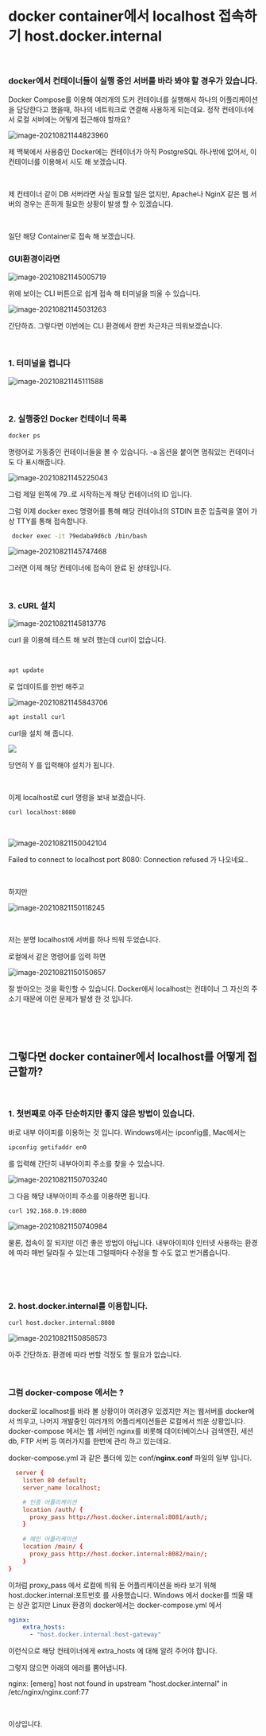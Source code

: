# docker container에서 localhost 접속하기 host.docker.internal

​	

### docker에서 컨테이너들이 실행 중인 서버를 바라 봐야 할 경우가 있습니다. 

 Docker Compose를 이용해 여러개의 도커 컨테이너를 실행해서 하나의 어플리케이션을 담당한다고 했을때, 하나의 네트워크로 연결해 사용하게 되는데요. 정작 컨테이너에서 로컬 서버에는 어떻게 접근해야 할까요?

![image-20210821144823960](https://raw.githubusercontent.com/Shane-Park/markdownBlog/master/devops/docker/localhost.assets/image-20210821144823960.png)

제 맥북에서 사용중인 Docker에는 컨테이너가 아직 PostgreSQL 하나밖에 없어서, 이 컨테이너를 이용해서 시도 해 보겠습니다.

​	

제 컨테이너 같이 DB 서버라면 사실 필요할 일은 없지만, Apache나 NginX 같은 웹 서버의 경우는 흔하게 필요한 상황이 발생 할 수 있겠습니다.

​	

일단 해당 Container로 접속 해 보겠습니다.

### GUI환경이라면

![image-20210821145005719](https://raw.githubusercontent.com/Shane-Park/markdownBlog/master/devops/docker/localhost.assets/image-20210821145005719.png)

위에 보이는 CLI 버튼으로 쉽게 접속 해 터미널을 띄울 수 있습니다.

![image-20210821145031263](https://raw.githubusercontent.com/Shane-Park/markdownBlog/master/devops/docker/localhost.assets/image-20210821145031263.png)

간단하죠. 그렇다면 이번에는 CLI 환경에서 한번 차근차근 띄워보겠습니다.

​	

### 1. 터미널을 켭니다

![image-20210821145111588](https://raw.githubusercontent.com/Shane-Park/markdownBlog/master/devops/docker/localhost.assets/image-20210821145111588.png)

​	

### 2. 실행중인 Docker 컨테이너 목록

```bash
docker ps
```

명령어로 가동중인 컨테이너들을 볼 수 있습니다. -a 옵션을 붙이면 멈춰있는 컨테이너도 다 표시해줍니다.

![image-20210821145225043](https://raw.githubusercontent.com/Shane-Park/markdownBlog/master/devops/docker/localhost.assets/image-20210821145225043.png)

그럼 제일 왼쪽에 79..로 시작하는게 해당 컨테이너의 ID 입니다.

그럼 이제 docker exec 명령어를 통해 해당 컨테이너의 STDIN 표준 입출력을 열어 가상 TTY를 통해 접속합니다.

```bash
 docker exec -it 79edaba9d6cb /bin/bash
```



![image-20210821145747468](https://raw.githubusercontent.com/Shane-Park/markdownBlog/master/devops/docker/localhost.assets/image-20210821145747468.png)



그러면 이제 해당 컨테이너에 접속이 완료 된 상태입니다.

​	

### 3. cURL 설치

![image-20210821145813776](https://raw.githubusercontent.com/Shane-Park/markdownBlog/master/devops/docker/localhost.assets/image-20210821145813776.png)

curl 을 이용해 테스트 해 보려 했는데 curl이 없습니다.

​	

```bash
apt update
```

로 업데이트를 한번 해주고

![image-20210821145843706](https://raw.githubusercontent.com/Shane-Park/markdownBlog/master/devops/docker/localhost.assets/image-20210821145843706.png)

```bash
apt install curl
```



curl을 설치 해 줍니다.

![](https://raw.githubusercontent.com/Shane-Park/markdownBlog/master/devops/docker/localhost.assets/image-20210821150012235.png)

당연히 Y 를 입력해야 설치가 됩니다. 

​	

이제 localhost로 curl 명령을 보내 보겠습니다.

```bash
curl localhost:8080
```

​	

![image-20210821150042104](https://raw.githubusercontent.com/Shane-Park/markdownBlog/master/devops/docker/localhost.assets/image-20210821150042104.png)

Failed to connect to localhost port 8080: Connection refused 가 나오네요..

​	

하지만

![image-20210821150118245](https://raw.githubusercontent.com/Shane-Park/markdownBlog/master/devops/docker/localhost.assets/image-20210821150118245.png)

​		

저는 분명 localhost에 서버를 하나 띄워 두었습니다.

로컬에서 같은 명령어를 입력 하면

![image-20210821150150657](https://raw.githubusercontent.com/Shane-Park/markdownBlog/master/devops/docker/localhost.assets/image-20210821150150657.png)

잘 받아오는 것을 확인할 수 있습니다. Docker에서 localhost는 컨테이너 그 자신의 주소기 때문에 이런 문제가 발생 한 것 입니다.

​	

​	

## 그렇다면 docker container에서 localhost를 어떻게 접근할까?

​	

### 1. 첫번째로 아주 단순하지만 좋지 않은 방법이 있습니다.

바로 내부 아이피를 이용하는 것 입니다. Windows에서는 ipconfig를, Mac에서는  

```bash
ipconfig getifaddr en0
```



를 입력해 간단히 내부아이피 주소를 찾을 수 있습니다.

![image-20210821150703240](https://raw.githubusercontent.com/Shane-Park/markdownBlog/master/devops/docker/localhost.assets/image-20210821150703240.png)

그 다음 해당 내부아이피 주소를 이용하면 됩니다.

```bash
curl 192.168.0.19:8080
```



![image-20210821150740984](https://raw.githubusercontent.com/Shane-Park/markdownBlog/master/devops/docker/localhost.assets/image-20210821150740984.png)

물론, 접속이 잘 되지만 이건 좋은 방법이 아닙니다. 내부아이피야 인터넷 사용하는 환경에 따라 매번 달라질 수 있는데 그럴때마다 수정을 할 수도 없고 번거롭습니다.

​	

​	

### 2. host.docker.internal를 이용합니다.

```bash
curl host.docker.internal:8080
```



![image-20210821150858573](https://raw.githubusercontent.com/Shane-Park/markdownBlog/master/devops/docker/localhost.assets/image-20210821150858573.png)

아주 간단하죠. 환경에 따라 변할 걱정도 할 필요가 없습니다.

​	

### 그럼 docker-compose 에서는 ?

docker로 localhost를 바라 볼 상황이야 여러경우 있겠지만 저는 웹서버를 docker에서 띄우고, 나머지 개발중인 여러개의 어플리케이션들은 로컬에서 띄운 상황입니다. docker-compose 에서는 웹 서버인 nginx를 비롯해 데이터베이스나 검색엔진, 세션db, FTP 서버 등 여러가지를 한번에 관리 하고 있는데요. 

docker-compose.yml 과 같은 폴더에 있는 conf/**nginx.conf** 파일의 일부 입니다.

```conf
  server {
  	listen 80 default;
    server_name localhost;

	# 인증 어플리케이션
    location /auth/ {
      proxy_pass http://host.docker.internal:8081/auth/;
    }
	
	# 메인 어플리케이션
    location /main/ {
      proxy_pass http://host.docker.internal:8082/main/;
    }
}


```

이처럼 proxy_pass 에서 로컬에 띄워 둔 어플리케이션을 바라 보기 위해 host.docker.internal:포트번호 를 사용했습니다. Windows 에서 docker를 띄울 때는 상관 없지만 Linux 환경의 docker에서는 docker-compose.yml 에서

```yaml
nginx:
	extra_hosts:
      - "host.docker.internal:host-gateway"

```

이런식으로 해당 컨테이너에게 extra_hosts 에 대해 알려 주어야 합니다.

그렇지 않으면 아래의 에러를 뿜어냅니다.

nginx: [emerg] host not found in upstream "host.docker.internal" in /etc/nginx/nginx.conf:77

​	

이상입니다.
